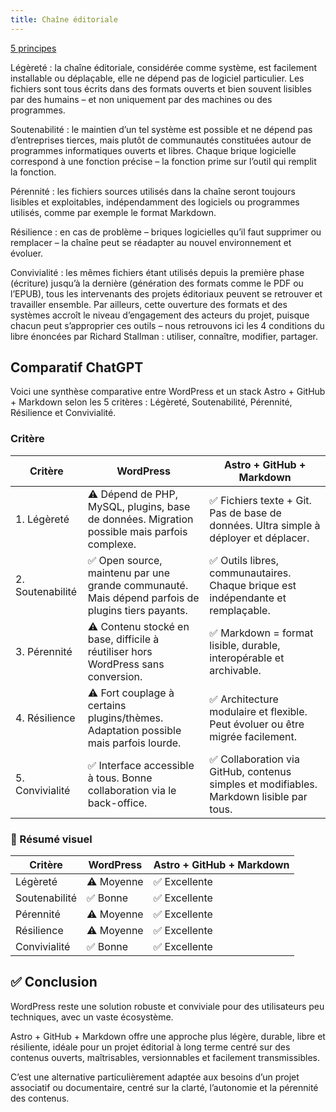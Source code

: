 ```yaml
---
title: Chaîne éditoriale
---
```


[5 principes](https://ecologies-du-numerique.fr/2021/08/24/repenser-les-chaines-editoriales-soutenabilite-et-emancipation/)

Légèreté : la chaîne éditoriale, considérée comme système, est facilement installable ou déplaçable, elle ne dépend pas de logiciel particulier. Les fichiers sont tous écrits dans des formats ouverts et bien souvent lisibles par des humains – et non uniquement par des machines ou des programmes. 

Soutenabilité : le maintien d’un tel système est possible et ne dépend pas d’entreprises tierces, mais plutôt de communautés constituées autour de programmes informatiques ouverts et libres. Chaque brique logicielle correspond à une fonction précise – la fonction prime sur l’outil qui remplit la fonction. 

Pérennité : les fichiers sources utilisés dans la chaîne seront toujours lisibles et exploitables, indépendamment des logiciels ou programmes utilisés, comme par exemple le format Markdown. 

Résilience : en cas de problème – briques logicielles qu’il faut supprimer ou remplacer – la chaîne peut se réadapter au nouvel environnement et évoluer.

Convivialité : les mêmes fichiers étant utilisés depuis la première phase (écriture) jusqu’à la dernière (génération des formats comme le PDF ou l’EPUB), tous les intervenants des projets éditoriaux peuvent se retrouver et travailler ensemble. Par ailleurs, cette ouverture des formats et des systèmes accroît le niveau d’engagement des acteurs du projet, puisque chacun peut s’approprier ces outils – nous retrouvons ici les 4 conditions du libre énoncées par Richard Stallman : utiliser, connaître, modifier, partager.

## Comparatif ChatGPT

Voici une synthèse comparative entre WordPress et un stack Astro + GitHub + Markdown selon les 5 critères : Légèreté, Soutenabilité, Pérennité, Résilience et Convivialité.

### Critère

| Critère       | WordPress                                                                 | Astro + GitHub + Markdown                                          |
|---------------|---------------------------------------------------------------------------|---------------------------------------------------------------------|
| 1. Légèreté    | ⚠️ Dépend de PHP, MySQL, plugins, base de données. Migration possible mais parfois complexe. | ✅ Fichiers texte + Git. Pas de base de données. Ultra simple à déployer et déplacer. |
| 2. Soutenabilité | ✅ Open source, maintenu par une grande communauté. Mais dépend parfois de plugins tiers payants. | ✅ Outils libres, communautaires. Chaque brique est indépendante et remplaçable. |
| 3. Pérennité   | ⚠️ Contenu stocké en base, difficile à réutiliser hors WordPress sans conversion. | ✅ Markdown = format lisible, durable, interopérable et archivable. |
| 4. Résilience  | ⚠️ Fort couplage à certains plugins/thèmes. Adaptation possible mais parfois lourde. | ✅ Architecture modulaire et flexible. Peut évoluer ou être migrée facilement. |
| 5. Convivialité | ✅ Interface accessible à tous. Bonne collaboration via le back-office. | ✅ Collaboration via GitHub, contenus simples et modifiables. Markdown lisible par tous. |

### 🔎 Résumé visuel

| Critère       | WordPress     | Astro + GitHub + Markdown |
|---------------|---------------|----------------------------|
| Légèreté      | ⚠️ Moyenne     | ✅ Excellente               |
| Soutenabilité | ✅ Bonne       | ✅ Excellente               |
| Pérennité     | ⚠️ Moyenne     | ✅ Excellente               |
| Résilience    | ⚠️ Moyenne     | ✅ Excellente               |
| Convivialité  | ✅ Bonne       | ✅ Excellente               |

## ✅ Conclusion

WordPress reste une solution robuste et conviviale pour des utilisateurs peu techniques, avec un vaste écosystème.

Astro + GitHub + Markdown offre une approche plus légère, durable, libre et résiliente, idéale pour un projet éditorial à long terme centré sur des contenus ouverts, maîtrisables, versionnables et facilement transmissibles.

C’est une alternative particulièrement adaptée aux besoins d’un projet associatif ou documentaire, centré sur la clarté, l’autonomie et la pérennité des contenus.
